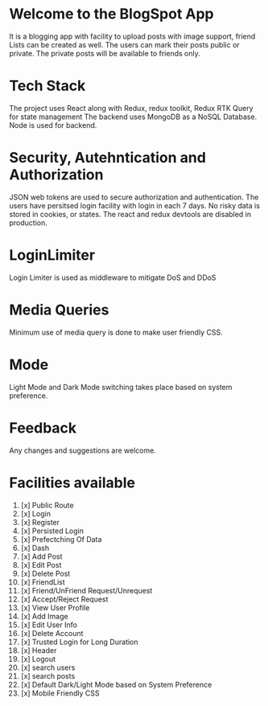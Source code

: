 # Welcome to the BlogSpot App
  It is a blogging app with facility to upload posts with image support, friend Lists can be created as well. 
  The users can mark their posts public or private. The private posts will be available to friends only.



# Tech Stack
  The project uses React along with Redux, redux toolkit, Redux RTK Query for state management
  The backend uses MongoDB as a NoSQL Database.
  Node is used for backend.

# Security, Autehntication and Authorization
JSON web tokens are used to secure authorization and authentication.
The users have persitsed login facility with login in each 7 days.
No risky data is stored in cookies, or states.
The react and redux devtools are disabled in production.

# LoginLimiter
 Login Limiter is used as middleware to mitigate DoS and DDoS

# Media Queries
 Minimum use of media query is done to make user friendly CSS.
  
# Mode
Light Mode and Dark Mode switching takes place based on system preference.

# Feedback
Any changes and suggestions are welcome.


# Facilities available
1. [x] Public Route
2. [x] Login
3. [x] Register
4. [x] Persisted Login
5. [x] Prefectching Of Data
6. [x] Dash
7. [x] Add Post
8. [x] Edit Post
9. [x] Delete Post
10. [x] FriendList
11. [x] Friend/UnFriend Request/Unrequest
12. [x] Accept/Reject Request
13. [x] View User Profile
14. [x] Add Image
15. [x] Edit User Info
16. [x] Delete Account
17. [x] Trusted Login for Long Duration
18. [x] Header
19. [x] Logout
20. [x] search users
21. [x] search posts
22. [x] Default Dark/Light Mode based on System Preference
23. [x] Mobile Friendly CSS

